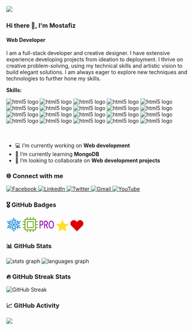 <p align="left">
 <img src="https://github.com/Anmol-Baranwal/Cool-GIFs-For-GitHub/assets/74038190/72903324-cf57-4e90-80a6-ed3c9734e0ed" width="900">
</p>

### Hi there 👋, I'm Mostafiz  
#### Web Developer  

I am a full-stack developer and creative designer. I have extensive experience developing projects from ideation to deployment. I thrive on creative problem-solving, using my technical skills and artistic vision to build elegant solutions. I am always eager to explore new techniques and technologies to further hone my skills.


**Skills:**  

<div align="left">
  <img src="https://cdn.worldvectorlogo.com/logos/html-1.svg" height="50px" width="50px" alt="html5 logo" />
  <img src="https://cdn.worldvectorlogo.com/logos/css-3.svg" height="50px" width="50px" alt="html5 logo" />
  <img src="https://cdn.worldvectorlogo.com/logos/tailwind-css-2.svg" height="50px" width="50px" alt="html5 logo" />
  <img src="https://cdn.worldvectorlogo.com/logos/javascript-1.svg" height="80px" width="80px" alt="html5 logo" />
  <img src="https://cdn.worldvectorlogo.com/logos/typescript.svg" height="80px" width="80px" alt="html5 logo" />
  <img src="https://cdn.worldvectorlogo.com/logos/react-2.svg" height="80px" width="80px" alt="html5 logo" />
  <img src="https://cdn.worldvectorlogo.com/logos/next-js.svg" height="80px" width="80px" alt="html5 logo" />
  <img src="https://cdn.worldvectorlogo.com/logos/redux.svg" height="80px" width="80px" alt="html5 logo" />
  <img src="https://cdn.worldvectorlogo.com/logos/nodejs-icon.svg" height="80px" width="80px" alt="html5 logo" />
  <img src="https://cdn.worldvectorlogo.com/logos/mongodb-icon-1.svg" height="80px" width="80px" alt="html5 logo" />
  <img src="https://slack.mongoosejs.io/images/mongoose.svg" height="80px" width="80px" alt="html5 logo" />
  <img src="https://cdn.worldvectorlogo.com/logos/postgresql.svg" height="80px" width="80px" alt="html5 logo" />
  <img src="https://cdn.worldvectorlogo.com/logos/prisma-3.svg" height="80px" width="80px" alt="html5 logo" />
  <img src="https://cdn.worldvectorlogo.com/logos/graphql-logo-2.svg" height="80px" width="80px" alt="html5 logo" />
  <img src="https://cdn.worldvectorlogo.com/logos/docker-4.svg" height="80px" width="80px" alt="html5 logo" />
  <img src="https://cdn.worldvectorlogo.com/logos/aws-2.svg" height="80px" width="80px" alt="html5 logo" />
  <img src="https://cdn.worldvectorlogo.com/logos/firebase-1.svg" height="80px" width="80px" alt="html5 logo" />
  <img src="https://cdn.worldvectorlogo.com/logos/figma-icon.svg" height="80px" width="80px" alt="html5 logo" />
  <img src="https://cdn.worldvectorlogo.com/logos/git-icon.svg" height="80px" width="80px" alt="html5 logo" />
  <img src="https://cdn.worldvectorlogo.com/logos/github-icon-1.svg" height="80px" width="80px" alt="html5 logo" />
  
</div>

<br>
</br>

- 💻 I’m currently working on **Web development**  
- 🌱 I’m currently learning **MongoDB**  
- 👯 I’m looking to collaborate on **Web development projects**  

### 🌐 Connect with me  
<p align="left">
  <a href="https://www.facebook.com/profile.php?id=100090030995475" target="_blank">
    <img src="https://raw.githubusercontent.com/maurodesouza/profile-readme-generator/master/src/assets/icons/social/facebook/default.svg" width="52" height="40" alt="Facebook" />
  </a>
  <a href="https://www.linkedin.com/in/md-mostafiz-8233a2324" target="_blank">
    <img src="https://raw.githubusercontent.com/maurodesouza/profile-readme-generator/master/src/assets/icons/social/linkedin/default.svg" width="52" height="40" alt="LinkedIn" />
  </a>
  <a href="https://x.com/Mostafiz675662" target="_blank">
    <img src="https://raw.githubusercontent.com/maurodesouza/profile-readme-generator/master/src/assets/icons/social/twitter/default.svg" width="52" height="40" alt="Twitter" />
  </a>
  <a href="https://mail.google.com/mail/u/0/#inbox?compose=GTvVlcSDbhMjDSdGPXSSrlvTjrbRQPqdwMBdCRZbPsRjvlJgXCHjpJkkMxpJpKGljpmdzhtKhjpTp" target="_blank">
    <img src="https://raw.githubusercontent.com/maurodesouza/profile-readme-generator/master/src/assets/icons/social/gmail/default.svg" width="52" height="40" alt="Gmail" />
  </a>
  <a href="https://www.youtube.com/channel/UC20N3vdgKAtvQvUro0OmOrA" target="_blank">
    <img src="https://raw.githubusercontent.com/maurodesouza/profile-readme-generator/master/src/assets/icons/social/youtube/default.svg" width="52" height="40" alt="YouTube" />
  </a>
</p>

### 🎖 GitHub Badges  
<p align="left">
  <a href='https://archiveprogram.github.com/'><img src='https://raw.githubusercontent.com/acervenky/animated-github-badges/master/assets/acbadge.gif' width='40' height='40'></a>
  <a href='https://docs.github.com/en/developers'><img src='https://raw.githubusercontent.com/acervenky/animated-github-badges/master/assets/devbadge.gif' width='40' height='40'></a>
  <a href='https://github.com/pricing'><img src='https://raw.githubusercontent.com/acervenky/animated-github-badges/master/assets/pro.gif' width='40' height='40'></a>
  <a href='https://stars.github.com/'><img src='https://raw.githubusercontent.com/acervenky/animated-github-badges/master/assets/starbadge.gif' width='35' height='35'></a>
  <a href='https://docs.github.com/en/github/supporting-the-open-source-community-with-github-sponsors'><img src='https://raw.githubusercontent.com/acervenky/animated-github-badges/master/assets/sponsorbadge.gif' width='35' height='35'></a>
</p>


### 📊 GitHub Stats  
<p align="left">
<div align="left">
  <img src="https://github-readme-stats.vercel.app/api?username=mostafizdev01&hide_title=false&hide_rank=false&show_icons=true&include_all_commits=true&count_private=true&disable_animations=false&theme=github_dark&locale=en&hide_border=false&order=1" height="150" alt="stats graph"  />
  <img src="https://github-readme-stats.vercel.app/api/top-langs?username=mostafizdev01&locale=en&hide_title=false&layout=compact&card_width=320&langs_count=10&theme=github_dark&hide_border=false&order=2" height="150" alt="languages graph"  />
</div>
</p>

### 🔥 GitHub Streak Stats  
<p align="left">
  <img src="https://streak-stats.demolab.com?user=mostafizdev01&theme=github_dark&hide_border=false&order=2" alt="GitHub Streak" height="200" />
</p>



### 📈 GitHub Activity  
<p align="left" theme=github-dark>
  <img src="https://github-readme-activity-graph.vercel.app/graph?username=mostafizdev01&theme=github-dark" />
</p>



